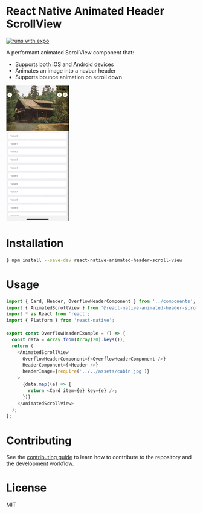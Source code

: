 # React Native Animated Header ScrollView

[![runs with expo](https://img.shields.io/badge/Runs%20with%20Expo-4630EB.svg?style=flat-square&logo=EXPO&labelColor=f3f3f3&logoColor=000)](https://expo.io/)

A performant animated ScrollView component that:
* Supports both iOS and Android devices
* Animates an image into a navbar header
* Supports bounce animation on scroll down

![React Native Animated Header ScrollView](./preview-ios.gif)


# Installation
```sh
$ npm install --save-dev react-native-animated-header-scroll-view
```

# Usage
```typescript
import { Card, Header, OverflowHeaderComponent } from '../components';
import { AnimatedScrollView } from '@react-native-animated-header-scroll-view';
import * as React from 'react';
import { Platform } from 'react-native';

export const OverflowHeaderExample = () => {
  const data = Array.from(Array(20).keys());
  return (
    <AnimatedScrollView
      OverflowHeaderComponent={<OverflowHeaderComponent />}
      HeaderComponent={<Header />}
      headerImage={require('../../assets/cabin.jpg')}
    >
      {data.map((e) => {
        return <Card item={e} key={e} />;
      })}
    </AnimatedScrollView>
  );
};
```

# Contributing

See the [contributing guide](CONTRIBUTING.md) to learn how to contribute to the repository and the development workflow.

# License

MIT

